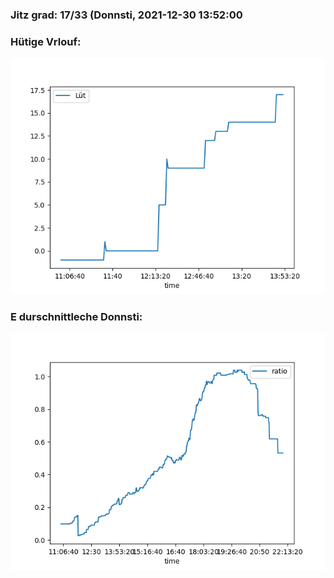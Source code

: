 ### Jitz grad: 17/33 (Donnsti, 2021-12-30 13:52:00

### Hütige Vrlouf:
![Graph](Today.png)

### E durschnittleche Donnsti:
![Graph](Donnsti.png)